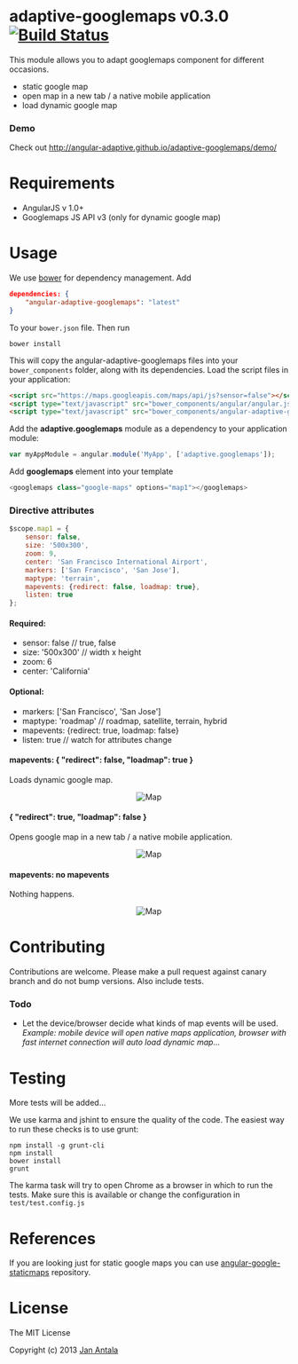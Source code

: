 # adaptive-googlemaps v0.3.0 [![Build Status](https://travis-ci.org/angular-adaptive/adaptive-googlemaps.png?branch=master)](https://travis-ci.org/angular-adaptive/adaptive-googlemaps)

This module allows you to adapt googlemaps component for different occasions.
- static google map
- open map in a new tab / a native mobile application
- load dynamic google map


### Demo

Check out http://angular-adaptive.github.io/adaptive-googlemaps/demo/

# Requirements

- AngularJS v 1.0+
- Googlemaps JS API v3 (only for dynamic google map)

# Usage

We use [bower](http://twitter.github.com/bower/) for dependency management. Add

```json
dependencies: {
    "angular-adaptive-googlemaps": "latest"
}
```

To your `bower.json` file. Then run

    bower install

This will copy the angular-adaptive-googlemaps files into your `bower_components` folder, along with its dependencies. Load the script files in your application:

```html
<script src="https://maps.googleapis.com/maps/api/js?sensor=false"></script>
<script type="text/javascript" src="bower_components/angular/angular.js"></script>
<script type="text/javascript" src="bower_components/angular-adaptive-googlemaps/angular-adaptive-googlemaps.min.js"></script>
```

Add the **adaptive.googlemaps** module as a dependency to your application module:

```js
var myAppModule = angular.module('MyApp', ['adaptive.googlemaps']);
```

Add **googlemaps** element into your template

```js
<googlemaps class="google-maps" options="map1"></googlemaps>
```

### Directive attributes

```js
$scope.map1 = {
    sensor: false,
    size: '500x300',
    zoom: 9,
    center: 'San Francisco International Airport',
    markers: ['San Francisco', 'San Jose'],
    maptype: 'terrain',
    mapevents: {redirect: false, loadmap: true},
    listen: true
};
```

#### Required:

- sensor: false // true, false
- size: '500x300' // width x height
- zoom: 6
- center: 'California'

#### Optional:

- markers: ['San Francisco', 'San Jose']
- maptype: 'roadmap' // roadmap, satellite, terrain, hybrid
- mapevents: {redirect: true, loadmap: false}
- listen: true // watch for attributes change

#### mapevents: { "redirect": false, "loadmap": true }
Loads dynamic google map.

<p align="center">
    <img src="http://maps.googleapis.com/maps/api/staticmap?sensor=false&size=500x300&maptype=terrain&center=San%20Francisco%20International%20Airport&zoom=9&markers=San%20Francisco&markers=San%20Jose" alt="Map"/>
</p>

#### { "redirect": true, "loadmap": false }
Opens google map in a new tab / a native mobile application.

<p align="center">
    <img src="http://maps.googleapis.com/maps/api/staticmap?sensor=false&size=500x300&maptype=roadmap&center=Pennsylvania&zoom=6&markers=New%20York&markers=Philadalphia&markers=Washington%20DC" alt="Map"/>
</p>

#### mapevents: no mapevents
Nothing happens.

<p align="center">
    <img src="http://maps.googleapis.com/maps/api/staticmap?sensor=false&size=500x300&maptype=hybrid&center=New%20York&zoom=12" alt="Map"/>
</p>


# Contributing

Contributions are welcome. Please make a pull request against canary branch and do not bump versions. Also include tests.

### Todo
- Let the device/browser decide what kinds of map events will be used. *Example: mobile device will open native maps application, browser with fast internet connection will auto load dynamic map...*

# Testing

More tests will be added...

We use karma and jshint to ensure the quality of the code. The easiest way to run these checks is to use grunt:

    npm install -g grunt-cli
    npm install
    bower install
    grunt

The karma task will try to open Chrome as a browser in which to run the tests. Make sure this is available or change the configuration in `test/test.config.js` 

# References

If you are looking just for static google maps you can use [angular-google-staticmaps](https://github.com/passy/angular-google-staticmaps) repository.

# License

The MIT License

Copyright (c) 2013 [Jan Antala](http://www.janantala.com)
